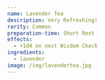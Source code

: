 ```yaml
---
name: Lavender Tea
description: Very Refreshing!
rarity: Common
preparation-time: Short Rest
effects:
  - +1d4 on next Wisdom Check
ingredients:
  - lavender
image: /img/lavendertea.jpg
---
```

